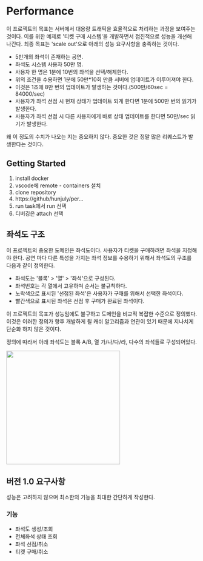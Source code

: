# Performance

이 프로젝트의 목표는 서버에서 대용량 트래픽을 효율적으로 처리하는 과정을 보여주는 것이다.
이를 위한 예제로 '티켓 구매 시스템'을 개발하면서 점진적으로 성능을 개선해 나간다.
최종 목표는 'scale out'으로 아래의 성능 요구사항을 충족하는 것이다.

-   5만개의 좌석이 존재하는 공연.
-   좌석도 시스템 사용자 50만 명.
-   사용자 한 명은 1분에 10번의 좌석을 선택/해제한다.
-   위의 조건을 수용하면 1분에 50만\*10회 만큼 서버에 업데이트가 이루어져야 한다.
-   이것은 1초에 8만 번의 업데이트가 발생하는 것이다.(500만/60sec = 84000/sec)
-   사용자가 좌석 선점 시 현재 상태가 업데이트 되게 한다면 1분에 500만 번의 읽기가 발생한다.
-   사용자가 좌석 선점 시 다른 사용자에게 바로 상태 업데이트를 한다면 50만/sec 읽기가 발생한다.

왜 이 정도의 수치가 나오는 지는 중요하지 않다. 중요한 것은 정말 많은 리퀘스트가 발생한다는 것이다.

## Getting Started

1. install docker
1. vscode에 remote - containers 설치
1. clone repository
1. https://github/hunjuly/per...
1. run task에서 run 선택
1. 디버깅은 attach 선택

## 좌석도 구조

이 프로젝트의 중요한 도메인은 좌석도이다. 사용자가 티켓을 구매하려면 좌석을 지정해야 한다. 공연 마다 다른 특성을 가지는 좌석 정보를 수용하기 위해서 좌석도의 구조를 다음과 같이 정의한다.

-   좌석도는 '블록' > '열' > '좌석'으로 구성된다.
-   좌석번호는 각 열에서 고유하며 순서는 불규칙하다.
-   노락색으로 표시된 '선점된 좌석'은 사용자가 구매를 위해서 선택한 좌석이다.
-   빨간색으로 표시된 좌석은 선점 후 구매가 완료된 좌석이다.

이 프로젝트의 목표가 성능임에도 불구하고 도메인을 비교적 복잡한 수준으로 정의했다.
이것은 이러한 정의가 향후 개발하게 될 캐쉬 알고리즘과 연관이 있기 때문에 지나치게 단순화 하지 않은 것이다.

정의에 따라서 아래 좌석도는 블록 A/B, 열 가/나/다/라, 다수의 좌석들로 구성되어있다.

<img src="./seatmap_structure.png"  height="300px" />

## 버전 1.0 요구사항

성능은 고려하지 않으며 최소한의 기능을 최대한 간단하게 작성한다.

### 기능

-   좌석도 생성/조회
-   전체좌석 상태 조회
-   좌석 선점/취소
-   티켓 구매/취소
